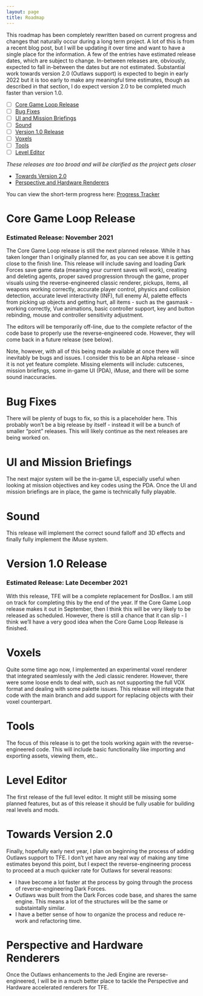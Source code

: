 ```yaml
---
layout: page
title: Roadmap
---
```


This roadmap has been completely rewritten based on current progress and changes that naturally occur during a long term project. A lot of this is from a recent blog post, but I will be updating it over time and want to have a single place for the information. A few of the entries have estimated release dates, which are subject to change. In-between releases are, obviously, expected to fall in-between the dates but are not estimated. Substantial work towards version 2.0 (Outlaws support) is expected to begin in early 2022 but it is too early to make any meaningful time estimates, though as described in that section, I do expect version 2.0 to be completed much faster than version 1.0.

- [ ] [Core Game Loop Release](#core-game-loop-release)
- [ ] [Bug Fixes](#bug-fixes)
- [ ] [UI and Mission Briefings](#ui-and-mission-briefings)
- [ ] [Sound](#sound)
- [ ] [Version 1.0 Release](#version-10-release)
- [ ] [Voxels](#voxels)
- [ ] [Tools](#tools)
- [ ] [Level Editor](#level-editor)

_These releases are too broad and will be clarified as the project gets closer_
* [Towards Version 2.0](#towards-version-20)
* [Perspective and Hardware Renderers](#perspective-and-hardware-renderers)

You can view the short-term progress here: [Progress Tracker](https://theforceengine.github.io/ProgressTracker.html)

# Core Game Loop Release
### Estimated Release: November 2021
The Core Game Loop release is still the next planned release. While it has taken longer than I originally planned for, as you can see above it is getting close to the finish line. This release will include saving and loading Dark Forces save game data (meaning your current saves will work), creating and deleting agents, proper saved progression through the game, proper visuals using the reverse-engineered classic renderer, pickups, items, all weapons working correctly, accurate player control, physics and collision detection, accurate level interactivity (INF), full enemy AI, palette effects from picking up objects and getting hurt, all items - such as the gasmask - working correctly, Vue animations, basic controller support, key and button rebinding, mouse and controller sensitivity adjustment.

The editors will be temporarily off-line, due to the complete refactor of the code base to properly use the reverse-engineered code. However, they will come back in a future release (see below).

Note, however, with all of this being made available at once there will inevitably be bugs and issues. I consider this to be an Alpha release - since it is not yet feature complete. Missing elements will include: cutscenes, mission briefings, some in-game UI (PDA), iMuse, and there will be some sound inaccuracies.

# Bug Fixes
There will be plenty of bugs to fix, so this is a placeholder here. This probably won’t be a big release by itself - instead it will be a bunch of smaller “point” releases. This will likely continue as the next releases are being worked on.

# UI and Mission Briefings
The next major system will be the in-game UI, especially useful when looking at mission objectives and key codes using the PDA. Once the UI and mission briefings are in place, the game is technically fully playable.

# Sound
This release will implement the correct sound falloff and 3D effects and finally fully implement the iMuse system.

# Version 1.0 Release
### Estimated Release: Late December 2021
With this release, TFE will be a complete replacement for DosBox. I am still on track for completing this by the end of the year. If the Core Game Loop release makes it out in September, then I think this will be very likely to be released as scheduled. However, there is still a chance that it can slip - I think we’ll have a very good idea when the Core Game Loop Release is finished.

# Voxels
Quite some time ago now, I implemented an experimental voxel renderer that integrated seamlessly with the Jedi classic renderer. However, there were some loose ends to deal with, such as not supporting the full VOX format and dealing with some palette issues. This release will integrate that code with the main branch and add support for replacing objects with their voxel counterpart.

# Tools
The focus of this release is to get the tools working again with the reverse-engineered code. This will include basic functionality like importing and exporting assets, viewing them, etc..

# Level Editor
The first release of the full level editor. It might still be missing some planned features, but as of this release it should be fully usable for building real levels and mods.

# Towards Version 2.0
Finally, hopefully early next year, I plan on beginning the process of adding Outlaws support to TFE. I don’t yet have any real way of making any time estimates beyond this point, but I expect the reverse-engineering process to proceed at a much quicker rate for Outlaws for several reasons:

* I have become a lot faster at the process by going through the process of reverse-engineering Dark Forces.
* Outlaws was built from the Dark Forces code base, and shares the same engine. This means a lot of the structures will be the same or substaintally similar.
* I have a better sense of how to organize the process and reduce re-work and refactoring time.

# Perspective and Hardware Renderers
Once the Outlaws enhancements to the Jedi Engine are reverse-engineered, I will be in a much better place to tackle the Perspective and Hardware accelerated renderers for TFE.

